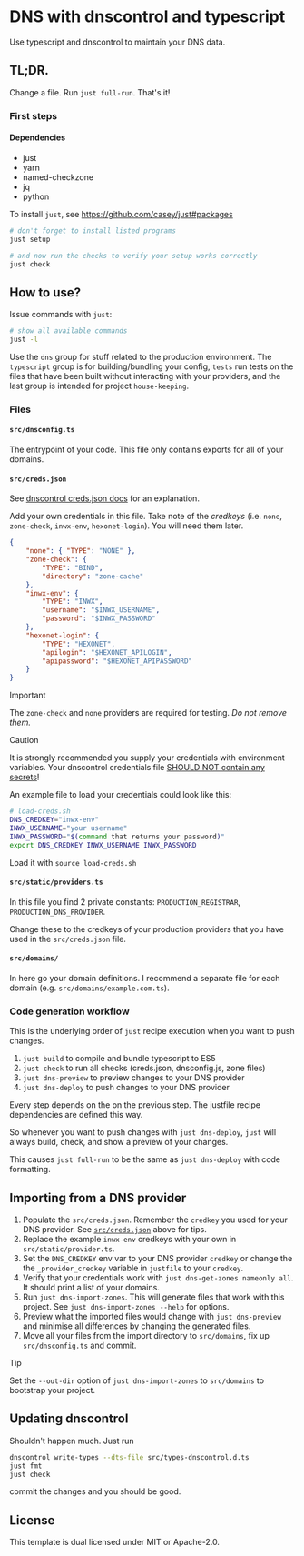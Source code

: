 # DNS with dnscontrol and typescript

Use typescript and dnscontrol to maintain your DNS data.

## TL;DR.

Change a file. Run `just full-run`. That's it!

### First steps

#### Dependencies

-   just
-   yarn
-   named-checkzone
-   jq
-   python

To install `just`, see https://github.com/casey/just#packages

```sh
# don't forget to install listed programs
just setup

# and now run the checks to verify your setup works correctly
just check
```

## How to use?

Issue commands with `just`:

```sh
# show all available commands
just -l
```

Use the `dns` group for stuff related to the production environment.
The `typescript` group is for building/bundling your config,
`tests` run tests on the files that have been built without interacting with your providers,
and the last group is intended for project `house-keeping`.

### Files

#### `src/dnsconfig.ts`

The entrypoint of your code.
This file only contains exports for all of your domains.

#### `src/creds.json`

See [dnscontrol creds.json docs](https://docs.dnscontrol.org/commands/creds-json) for an explanation.

Add your own credentials in this file.
Take note of the _credkeys_ (i.e. `none`, `zone-check`, `inwx-env`, `hexonet-login`).
You will need them later.

```json
{
    "none": { "TYPE": "NONE" },
    "zone-check": {
        "TYPE": "BIND",
        "directory": "zone-cache"
    },
    "inwx-env": {
        "TYPE": "INWX",
        "username": "$INWX_USERNAME",
        "password": "$INWX_PASSWORD"
    },
    "hexonet-login": {
        "TYPE": "HEXONET",
        "apilogin": "$HEXONET_APILOGIN",
        "apipassword": "$HEXONET_APIPASSWORD"
    }
}
```

> [!IMPORTANT]
> The `zone-check` and `none` providers are required for testing.
> _Do not remove them._

> [!CAUTION]
> It is strongly recommended you supply your credentials with environment variables.
> Your dnscontrol credentials file [SHOULD NOT contain any secrets](https://docs.dnscontrol.org/commands/creds-json#dont-store-creds.json-in-a-git-repo)!
>
> An example file to load your credentials could look like this:
>
> ```sh
> # load-creds.sh
> DNS_CREDKEY="inwx-env"
> INWX_USERNAME="your username"
> INWX_PASSWORD="$(command that returns your password)"
> export DNS_CREDKEY INWX_USERNAME INWX_PASSWORD
> ```
>
> Load it with `source load-creds.sh`

#### `src/static/providers.ts`

In this file you find 2 private constants: `PRODUCTION_REGISTRAR`, `PRODUCTION_DNS_PROVIDER`.

Change these to the credkeys of your production providers that you have used in the `src/creds.json` file.

#### `src/domains/`

In here go your domain definitions.
I recommend a separate file for each domain \(e.g. `src/domains/example.com.ts`\).

### Code generation workflow

This is the underlying order of `just` recipe execution when you want to push changes.

1. `just build` to compile and bundle typescript to ES5
2. `just check` to run all checks (creds.json, dnsconfig.js, zone files)
3. `just dns-preview` to preview changes to your DNS provider
4. `just dns-deploy` to push changes to your DNS provider

Every step depends on the on the previous step.
The justfile recipe dependencies are defined this way.

So whenever you want to push changes with `just dns-deploy`,
`just` will always build, check, and show a preview of your changes.

This causes `just full-run` to be the same as `just dns-deploy` with code formatting.

## Importing from a DNS provider

1. Populate the `src/creds.json`.
   Remember the `credkey` you used for your DNS provider.
   See [`src/creds.json`](#srccredsjson) above for tips.
2. Replace the example `inwx-env` credkeys with your own in `src/static/provider.ts`.
3. Set the `DNS_CREDKEY` env var to your DNS provider `credkey`
   or change the the `_provider_credkey` variable in `justfile` to your `credkey`.
4. Verify that your credentials work with `just dns-get-zones nameonly all`.
   It should print a list of your domains.
5. Run `just dns-import-zones`.
   This will generate files that work with this project.
   See `just dns-import-zones --help` for options.
6. Preview what the imported files would change with `just dns-preview`
   and minimise all differences by changing the generated files.
7. Move all your files from the import directory to `src/domains`, fix up `src/dnsconfig.ts` and commit.

> [!TIP]
> Set the `--out-dir` option of `just dns-import-zones` to `src/domains` to bootstrap your project.

## Updating dnscontrol

Shouldn't happen much. Just run

```sh
dnscontrol write-types --dts-file src/types-dnscontrol.d.ts
just fmt
just check
```

commit the changes and you should be good.

## License

This template is dual licensed under MIT or Apache-2.0.
